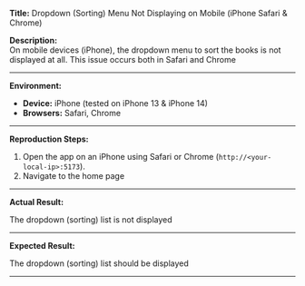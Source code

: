 **Title:** Dropdown (Sorting) Menu Not Displaying on Mobile (iPhone Safari & Chrome)

**Description:**  
On mobile devices (iPhone), the dropdown menu to sort the books is not displayed at all.
This issue occurs both in Safari and Chrome

---

**Environment:**

- **Device:** iPhone (tested on iPhone 13 & iPhone 14)
- **Browsers:** Safari, Chrome

---

**Reproduction Steps:**

1. Open the app on an iPhone using Safari or Chrome (`http://<your-local-ip>:5173`).
2. Navigate to the home page

---

**Actual Result:**

The dropdown (sorting) list is not displayed

---

**Expected Result:**

The dropdown (sorting) list should be displayed

---
